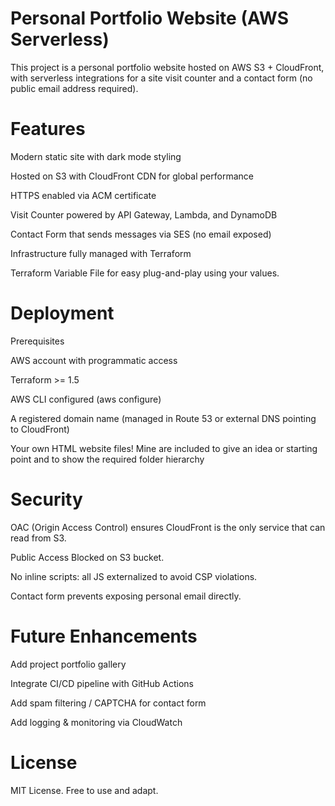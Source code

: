 # Personal Portfolio Website (AWS Serverless)

This project is a personal portfolio website hosted on AWS S3 + CloudFront, with serverless integrations for a site visit counter and a contact form (no public email address required).

# Features

Modern static site with dark mode styling

Hosted on S3 with CloudFront CDN for global performance

HTTPS enabled via ACM certificate

Visit Counter powered by API Gateway, Lambda, and DynamoDB

Contact Form that sends messages via SES (no email exposed)

Infrastructure fully managed with Terraform

Terraform Variable File for easy plug-and-play using your values.

# Deployment
Prerequisites

AWS account with programmatic access

Terraform >= 1.5

AWS CLI configured (aws configure)

A registered domain name (managed in Route 53 or external DNS pointing to CloudFront)

Your own HTML website files! Mine are included to give an idea or starting point and to show the required folder hierarchy

# Security

OAC (Origin Access Control) ensures CloudFront is the only service that can read from S3.

Public Access Blocked on S3 bucket.

No inline scripts: all JS externalized to avoid CSP violations.

Contact form prevents exposing personal email directly.

# Future Enhancements

Add project portfolio gallery

Integrate CI/CD pipeline with GitHub Actions

Add spam filtering / CAPTCHA for contact form

Add logging & monitoring via CloudWatch

# License

MIT License. Free to use and adapt.
